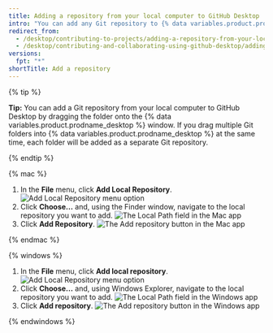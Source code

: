 ```yaml
---
title: Adding a repository from your local computer to GitHub Desktop
intro: "You can add any Git repository to {% data variables.product.prodname_desktop %}, even if it's not a {% data variables.product.prodname_dotcom %} repository."
redirect_from:
  - /desktop/contributing-to-projects/adding-a-repository-from-your-local-computer-to-github-desktop
  - /desktop/contributing-and-collaborating-using-github-desktop/adding-a-repository-from-your-local-computer-to-github-desktop
versions:
  fpt: "*"
shortTitle: Add a repository
---
```


{% tip %}

**Tip:** You can add a Git repository from your local computer to GitHub Desktop by dragging the folder onto the {% data variables.product.prodname_desktop %} window. If you drag multiple Git folders into {% data variables.product.prodname_desktop %} at the same time, each folder will be added as a separate Git repository.

{% endtip %}

{% mac %}

1. In the **File** menu, click **Add Local Repository**.
   ![Add Local Repository menu option](/assets/images/help/desktop/add-local-repository-mac.png)
2. Click **Choose...** and, using the Finder window, navigate to the local repository you want to add.
   ![The Local Path field in the Mac app](/assets/images/help/desktop/add-repo-choose-button-mac.png)
3. Click **Add Repository**.
   ![The Add repository button in the Mac app](/assets/images/help/desktop/add-repository-button-mac.png)

{% endmac %}

{% windows %}

1. In the **File** menu, click **Add local repository**.
   ![Add Local Repository menu option](/assets/images/help/desktop/add-local-repository-windows.png)
2. Click **Choose...** and, using Windows Explorer, navigate to the local repository you want to add.
   ![The Local Path field in the Windows app](/assets/images/help/desktop/add-repo-choose-button-win.png)
3. Click **Add repository**.
   ![The Add repository button in the Windows app](/assets/images/help/desktop/add-repository-button-windows.png)

{% endwindows %}
